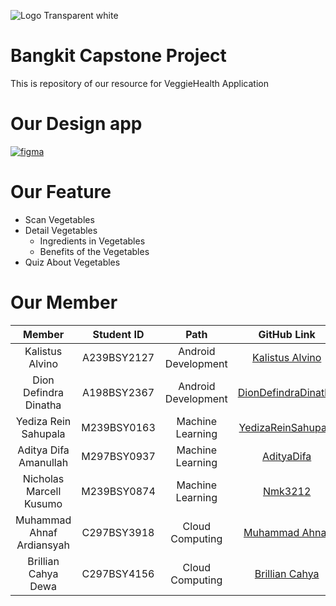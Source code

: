![Logo Transparent white](https://storage.googleapis.com/userveggie-data/logo-veggie2.png)
# Bangkit Capstone Project
This is repository of our resource for VeggieHealth Application
# Our Design app
[![figma](https://img.shields.io/badge/Figma-Our%20Design-success)](https://www.figma.com/file/hrumdQX8mAX0vLtnFkMo6G/Untitled?type=design&node-id=10-2&mode=design&t=HHBd3Zd1pof5dOQ6-0)
# Our Feature
- Scan Vegetables
- Detail Vegetables
  - Ingredients in Vegetables
  - Benefits of the Vegetables
- Quiz About Vegetables
# Our Member
|            Member           | Student ID  |        Path          |                        GitHub Link                          |                            Linkedin
| :-------------------------: | :----------:| :------------------: |  :---------------------------------------------------------:| :---------------------------------------------------------:|
|       Kalistus Alvino       | A239BSY2127 | Android Development  |  [Kalistus Alvino](https://github.com/KalistusAlvino)       | [Kalistus Alvino](https://www.linkedin.com/in/kalistus-alvino-1b365424a)
|    Dion Defindra Dinatha    | A198BSY2367 | Android Development  |  [DionDefindraDinatha](https://github.com/Dyra95)           |  [DionDefindraDinatha](https://www.linkedin.com/in/dion-dinatha-875033296/)
|   Yediza Rein Sahupala      | M239BSY0163 |  Machine Learning    |  [YedizaReinSahupala](https://github.com/YedizaReinSahupala)|
|    Aditya Difa Amanullah    | M297BSY0937 |  Machine Learning    |  [AdityaDifa](https://github.com/AdityaDifa)                | [Aditya Difa A](https://www.linkedin.com/in/aditya-difa-59901b193/)
|    Nicholas Marcell Kusumo  | M239BSY0874 |  Machine Learning    |  [Nmk3212](https://github.com/Nmk3212)                      | [Nicholas Marcell Kusumo](https://www.linkedin.com/in/nicholas-marcell-kusumo-9197b7296/)
|  Muhammad Ahnaf Ardiansyah  | C297BSY3918 |   Cloud Computing    |  [Muhammad Ahnaf](https://github.com/muhammadahnaf24)       | [Muhammad Ahnaf Ardiansyah](https://www.linkedin.com/in/muhammad-ahnaf-ardiansyah-378187281/)
|     Brillian Cahya Dewa     | C297BSY4156 |   Cloud Computing    |  [Brillian Cahya](https://github.com/brillianCahya)         | [Brillian Cahya](https://www.linkedin.com/in/brillian-cahya-dewa)                                                  |
